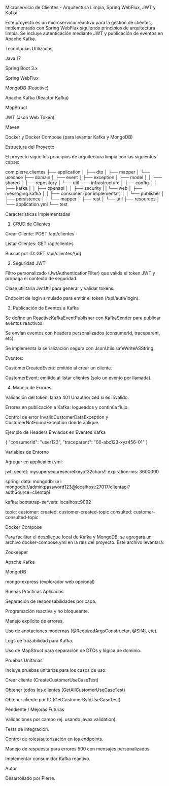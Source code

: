 Microservicio de Clientes - Arquitectura Limpia, Spring WebFlux, JWT y Kafka

Este proyecto es un microservicio reactivo para la gestión de clientes, implementado con Spring WebFlux siguiendo principios de arquitectura limpia. Se incluye autenticación mediante JWT y publicación de eventos en Apache Kafka.

Tecnologías Utilizadas

Java 17

Spring Boot 3.x

Spring WebFlux

MongoDB (Reactive)

Apache Kafka (Reactor Kafka)

MapStruct

JWT (Json Web Token)

Maven

Docker y Docker Compose (para levantar Kafka y MongoDB)

Estructura del Proyecto

El proyecto sigue los principios de arquitectura limpia con las siguientes capas:

com.pierre.clientes
├── application
│   ├── dto
│   ├── mapper
│   └── usecase
├── domain
│   ├── event
│   ├── exception
│   ├── model
│   │   └── shared
│   ├── repository
│   └── util
├── infrastructure
│   ├── config
│   │   ├── kafka
│   │   ├── openapi
│   │   ├── security
|   |   └── web
│   ├── messaging.kafka
│   │   ├── consumer (por implementar)
│   │   └── publisher
│   ├── persistence
│   │   └── mapper
│   ├── rest
│   └── util
├── resources
│   └── application.yml
└── test

Características Implementadas

1. CRUD de Clientes

Crear Cliente: POST /api/clientes

Listar Clientes: GET /api/clientes

Buscar por ID: GET /api/clientes/{id}

2. Seguridad JWT

Filtro personalizado (JwtAuthenticationFilter) que valida el token JWT y propaga el contexto de seguridad.

Clase utilitaria JwtUtil para generar y validar tokens.

Endpoint de login simulado para emitir el token (/api/auth/login).

3. Publicación de Eventos a Kafka

Se define un ReactiveKafkaEventPublisher con KafkaSender para publicar eventos reactivos.

Se envían eventos con headers personalizados (consumerId, traceparent, etc).

Se implementa la serialización segura con JsonUtils.safeWriteASString.

Eventos:

CustomerCreatedEvent: emitido al crear un cliente.

CustomerEvent: emitido al listar clientes (solo un evento por llamada).

4. Manejo de Errores

Validación del token: lanza 401 Unauthorized si es inválido.

Errores en publicación a Kafka: logueados y continúa flujo.

Control de error InvalidCustomerDataException y CustomerNotFoundException donde aplique.

Ejemplo de Headers Enviados en Eventos Kafka

{
  "consumerId": "user123",
  "traceparent": "00-abc123-xyz456-01"
}

Variables de Entorno

Agregar en application.yml:

jwt:
  secret: mysupersecuresecretkeyof32chars!!
  expiration-ms: 3600000

spring:
  data:
    mongodb:
      uri: mongodb://admin:password123@localhost:27017/clientapi?authSource=clientapi

  kafka:
    bootstrap-servers: localhost:9092

topic:
  customer:
    created: customer-created-topic
    consulted: customer-consulted-topic

Docker Compose

Para facilitar el despliegue local de Kafka y MongoDB, se agregará un archivo docker-compose.yml en la raíz del proyecto. Este archivo levantará:

Zookeeper

Apache Kafka

MongoDB

mongo-express (explorador web opcional)

Buenas Prácticas Aplicadas

Separación de responsabilidades por capa.

Programación reactiva y no bloqueante.

Manejo explícito de errores.

Uso de anotaciones modernas (@RequiredArgsConstructor, @Slf4j, etc).

Logs de trazabilidad para Kafka.

Uso de MapStruct para separación de DTOs y lógica de dominio.

Pruebas Unitarias

Incluye pruebas unitarias para los casos de uso:

Crear cliente (CreateCustomerUseCaseTest)

Obtener todos los clientes (GetAllCustomerUseCaseTest)

Obtener cliente por ID (GetCustomerByIdUseCaseTest)

Pendiente / Mejoras Futuras

Validaciones por campo (ej. usando javax.validation).

Tests de integración.

Control de roles/autorización en los endpoints.

Manejo de respuesta para errores 500 con mensajes personalizados.

Implementar consumidor Kafka reactivo.

Autor

Desarrollado por Pierre.
